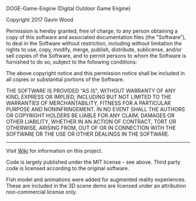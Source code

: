 DOGE-Game-Engine (Digital Outdoor Game Engine)

Copyright 2017 Gavin Wood

Permission is hereby granted, free of charge, to any person obtaining a copy of this software and associated documentation files (the "Software"), to deal in the Software without restriction, including without limitation the rights to use, copy, modify, merge, publish, distribute, sublicense, and/or sell copies of the Software, and to permit persons to whom the Software is furnished to do so, subject to the following conditions:

The above copyright notice and this permission notice shall be included in all copies or substantial portions of the Software.

THE SOFTWARE IS PROVIDED "AS IS", WITHOUT WARRANTY OF ANY KIND, EXPRESS OR IMPLIED, INCLUDING BUT NOT LIMITED TO THE WARRANTIES OF MERCHANTABILITY, FITNESS FOR A PARTICULAR PURPOSE AND NONINFRINGEMENT. IN NO EVENT SHALL THE AUTHORS OR COPYRIGHT HOLDERS BE LIABLE FOR ANY CLAIM, DAMAGES OR OTHER LIABILITY, WHETHER IN AN ACTION OF CONTRACT, TORT OR OTHERWISE, ARISING FROM, OUT OF OR IN CONNECTION WITH THE SOFTWARE OR THE USE OR OTHER DEALINGS IN THE SOFTWARE.

---

Visit [Wiki](https://github.com/GavWood/tutorials/wiki) for information on this project.

Code is largely published under the MIT license - see above. Third party code is licensed according to the original software.

Fish model and animations were added for augmented reality experiences. These are included in the 3D scene demo are licensed under an attribution non-commercial license only.




